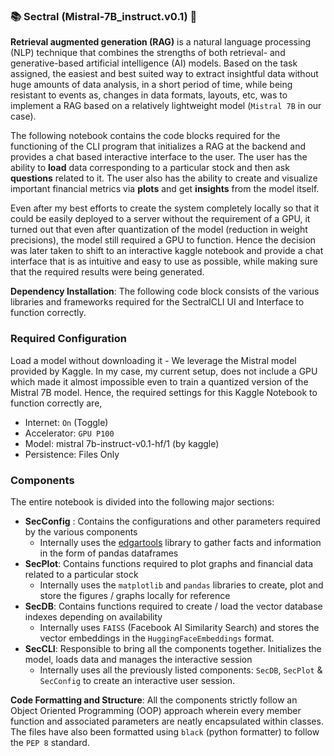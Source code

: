 ### 📚 Sectral (Mistral-7B_instruct.v0.1) 🚀
**Retrieval augmented generation (RAG)** is a natural language processing (NLP) technique that combines the strengths of both retrieval- and generative-based artificial intelligence (AI) models. Based on the task assigned, the easiest and best suited way to extract insightful data without huge amounts of data analysis, in a short period of time, while being resistant to events as, changes in data formats, layouts, etc, was to implement a RAG based on a relatively lightweight model (`Mistral 7B`  in our case).

The following notebook contains the code blocks required for the functioning of the CLI program that initializes a RAG at the backend and provides a chat based interactive interface to the user. The user has the ability to **load** data corresponding to a particular stock and then ask **questions** related to it. The user also has the ability to create and visualize important financial metrics via **plots** and get **insights** from the model itself.

Even after my best efforts to create the system completely locally so that it could be easily deployed to a server without the requirement of a GPU, it turned out that even after quantization of the model (reduction in weight precisions), the model still required a GPU to function. Hence the decision was later taken to shift to an interactive kaggle notebook and provide a chat interface that is as intuitive and easy to use as possible, while making sure that the required results were being generated.

**Dependency Installation**: The following code block consists of the various libraries and frameworks required for the SectralCLI UI and Interface to function correctly.

### Required Configuration
Load a model without downloading it - We leverage the Mistral model provided by Kaggle. In my case, my current setup, does not include a GPU which made it almost impossible even to train a quantized version of the Mistral 7B model. Hence, the required settings for this Kaggle Notebook to function correctly are,

- Internet: `On` (Toggle)
- Accelerator: `GPU P100`
- Model: mistral 7b-instruct-v0.1-hf/1 (by kaggle)
- Persistence: Files Only

### Components
The entire notebook is divided into the following major sections:
- **SecConfig** : Contains the configurations and other parameters required by the various components
  - Internally uses the [edgartools](https://github.com/dgunning/edgartools) library to gather facts and information in the form of pandas dataframes
- **SecPlot**: Contains functions required to plot graphs and financial data related to a particular stock
  - Internally uses the `matplotlib` and `pandas` libraries to create, plot and store the figures / graphs locally for reference
- **SecDB**: Contains functions required to create / load the vector database indexes depending on availability
  - Internally uses `FAISS` (Facebook AI Similarity Search) and stores the vector embeddings in the `HuggingFaceEmbeddings` format.
- **SecCLI**: Responsible to bring all the components together. Initializes the model, loads data and manages the interactive session
  - Internally uses all the previously listed components: `SecDB`, `SecPlot` & `SecConfig` to create an interactive user session.

**Code Formatting and Structure**: All the components strictly follow an Object Oriented Programming (OOP) approach wherein every member function and associated parameters are neatly encapsulated within classes. The files have also been formatted using `black` (python formatter) to follow the `PEP 8` standard.